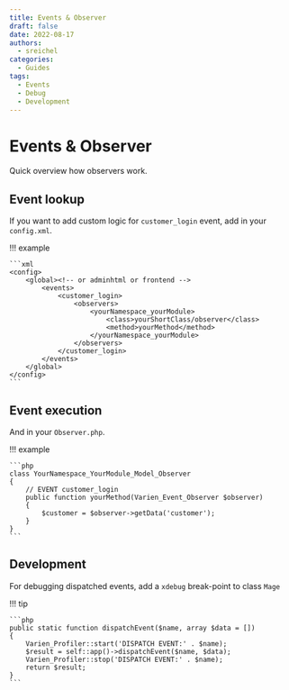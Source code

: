 ```yaml
---
title: Events & Observer
draft: false
date: 2022-08-17
authors:
  - sreichel
categories:
  - Guides
tags:
  - Events
  - Debug
  - Development
---
```


# Events & Observer

Quick overview how observers work.

<!-- more -->

## Event lookup

If you want to add custom logic for `customer_login` event, add in your `config.xml`.

!!! example

    ```xml
    <config>
        <global><!-- or adminhtml or frontend -->
            <events>
                <customer_login>
                    <observers>
                        <yourNamespace_yourModule>
                            <class>yourShortClass/observer</class>
                            <method>yourMethod</method>
                        </yourNamespace_yourModule>
                    </observers>
                </customer_login>
            </events>
        </global>
    </config>
    ```

## Event execution

And in your `Observer.php`.

!!! example

    ```php
    class YourNamespace_YourModule_Model_Observer
    {
        // EVENT customer_login
        public function yourMethod(Varien_Event_Observer $observer)
        {
            $customer = $observer->getData('customer');
        }
    }
    ```

## Development

For debugging dispatched events, add a `xdebug` break-point to class `Mage`

!!! tip

    ```php
    public static function dispatchEvent($name, array $data = [])
    {
        Varien_Profiler::start('DISPATCH EVENT:' . $name);
        $result = self::app()->dispatchEvent($name, $data);
        Varien_Profiler::stop('DISPATCH EVENT:' . $name);
        return $result;
    }
    ```
